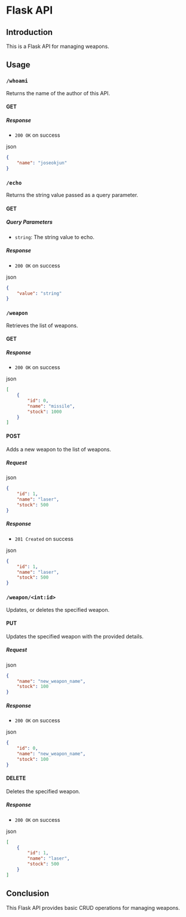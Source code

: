 Flask API
=========

Introduction
------------

This is a Flask API for managing weapons.

Usage
-----

### `/whoami`

Returns the name of the author of this API.

#### GET

##### Response

*   `200 OK` on success

json

```json
{
    "name": "joseokjun"
}
```

### `/echo`

Returns the string value passed as a query parameter.

#### GET

##### Query Parameters

*   `string`: The string value to echo.

##### Response

*   `200 OK` on success

json

```json
{
    "value": "string"
}
```

### `/weapon`

Retrieves the list of weapons.

#### GET

##### Response

*   `200 OK` on success

json

```json
[
    {
        "id": 0,
        "name": "missile",
        "stock": 1000
    }
]
```

#### POST

Adds a new weapon to the list of weapons.

##### Request

json

```json
{
    "id": 1,
    "name": "laser",
    "stock": 500
}
```

##### Response

*   `201 Created` on success

json

```json
{
    "id": 1,
    "name": "laser",
    "stock": 500
}
```

### `/weapon/<int:id>`

Updates, or deletes the specified weapon.

#### PUT

Updates the specified weapon with the provided details.

##### Request

json

```json
{
    "name": "new_weapon_name",
    "stock": 100
}
```

##### Response

*   `200 OK` on success

json

```json
{
    "id": 0,
    "name": "new_weapon_name",
    "stock": 100
}
```

#### DELETE

Deletes the specified weapon.

##### Response

*   `200 OK` on success

json

```json
[
    {
        "id": 1,
        "name": "laser",
        "stock": 500
    }
]
```

Conclusion
----------

This Flask API provides basic CRUD operations for managing weapons.